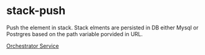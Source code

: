 # stack-push 

Push the element in stack. Stack elments are persisted in DB either Mysql or Postrgres based on the path variable porvided in URL.

[Orchestrator Service](https://github.com/Himanshu-Kushwaha/stack-orchestrator)
